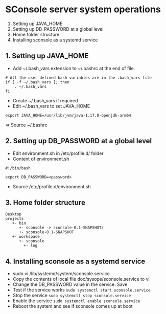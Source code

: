 # SConsole server system operations
<!-- ----------------------------------------------------------------------- -->

1. Setting up JAVA_HOME
2. Setting up DB_PASSWORD at a global level
3. Home folder structure
4. Installing sconsole as a systemd service

## 1. Setting up JAVA_HOME
<!-- ----------------- -->

* Add ~/.bash_vars extension to ~/.bashrc at the end of file.
```
# All the user defined bash variables are in the .bash_vars file
if [ -f ~/.bash_vars ]; then
    . ~/.bash_vars
fi
```

* Create ~/.bash_vars if required
* Edit ~/.bash_vars to set JAVA_HOME
```
export JAVA_HOME=/usr/lib/jvm/java-1.17.0-openjdk-arm64
```

=> Source ~/.bashrc

## 2. Setting up DB_PASSWORD at a global level
<!-- ------------------------------------- -->

* Edit environment.sh in /etc/profile.d/ folder
* Content of environment.sh
```
#!/bin/bash

export DB_PASSWORD=<password>
```
* Source /etc/profile.d/environment.sh

## 3. Home folder structure
<!-- ------------------ -->

```
Desktop
projects
   +- bin
      +- sconsole -> sconsole-0.1-SNAPSHOT/
      +- sconsole-0.1-SNAPSHOT   
   +- workspace
      +- sconsole
        +- log
```

## 4. Installing sconsole as a systemd service
<!-- ------------------------------------- -->

* sudo vi /lib/systemd/system/sconsole.service
* Copy the contents of local file doc/sysops/sconsole.service to vi
* Change the DB_PASSWORD value in the service. Save
* Test if the service works `sudo systemctl start sconsole.service`
* Stop the service `sudo systemctl stop sconsole.service`
* Enable the service `sudo systemctl enable sconsole.service`
* Reboot the system and see if sconsole comes up at boot